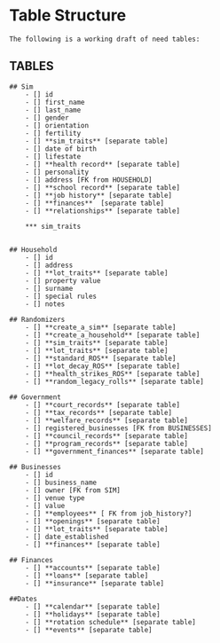 # Table Structure

    The following is a working draft of need tables:

## TABLES 
    ## Sim
        - [] id
        - [] first_name
        - [] last_name
        - [] gender
        - [] orientation
        - [] fertility
        - [] **sim_traits** [separate table]
        - [] date of birth
        - [] lifestate
        - [] **health record** [separate table]
        - [] personality
        - [] address [FK from HOUSEHOLD]
        - [] **school record** [separate table]
        - [] **job history** [separate table]
        - [] **finances**  [separate table]
        - [] **relationships** [separate table]

        *** sim_traits
            

    ## Household
        - [] id 
        - [] address
        - [] **lot_traits** [separate table]
        - [] property value
        - [] surname
        - [] special rules
        - [] notes

    ## Randomizers
        - [] **create_a_sim** [separate table]
        - [] **create_a_household** [separate table]
        - [] **sim_traits** [separate table]
        - [] **lot_traits** [separate table]
        - [] **standard_ROS** [separate table]
        - [] **lot_decay_ROS** [separate table]
        - [] **health_strikes_ROS** [separate table]
        - [] **random_legacy_rolls** [separate table]

    ## Government
        - [] **court_records** [separate table]
        - [] **tax_records** [separate table]
        - [] **welfare_records** [separate table]
        - [] registered_businesses [FK from BUSINESSES]
        - [] **council_records** [separate table]
        - [] **program_records** [separate table]
        - [] **government_finances** [separate table]

    ## Businesses
        - [] id
        - [] business_name
        - [] owner [FK from SIM]
        - [] venue type
        - [] value
        - [] **employees** [ FK from job_history?]
        - [] **openings** [separate table]
        - [] **lot_traits** [separate table]
        - [] date_established
        - [] **finances** [separate table]

    ## Finances
        - [] **accounts** [separate table]
        - [] **loans** [separate table]
        - [] **insurance** [separate table]

    ##Dates
        - [] **calendar** [separate table]
        - [] **holidays** [separate table]
        - [] **rotation schedule** [separate table]
        - [] **events** [separate table]




    


